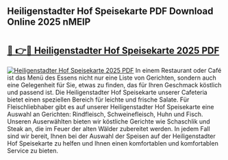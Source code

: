 ## Heiligenstadter Hof Speisekarte PDF Download Online 2025 nMElP

# <h2><a href="http://gcdusfx.nevu.top/?p=Heiligenstadter+Hof+Speisekarte">🔗 👉🔴 Heiligenstadter Hof Speisekarte 2025 PDF</a></h2>

[![Heiligenstadter Hof Speisekarte 2025 PDF](https://i.imgur.com/dBaPXMq.png)](http://gcdusfx.nevu.top/?p=Heiligenstadter+Hof+Speisekarte)
In einem Restaurant oder Café ist das Menü des Essens nicht nur eine Liste von Gerichten, sondern auch eine Gelegenheit für Sie, etwas zu finden, das für Ihren Geschmack köstlich und passend ist. Die Heiligenstadter Hof Speisekarte unserer Cafeteria bietet einen speziellen Bereich für leichte und frische Salate. Für Fleischliebhaber gibt es auf unserer Heiligenstadter Hof Speisekarte eine Auswahl an Gerichten: Rindfleisch, Schweinefleisch, Huhn und Fisch. Unseren Auserwählten bieten wir köstliche Gerichte wie Schaschlik und Steak an, die im Feuer der alten Wälder zubereitet werden. In jedem Fall sind wir bereit, Ihnen bei der Auswahl der Speisen auf der Heiligenstadter Hof Speisekarte zu helfen und Ihnen einen komfortablen und komfortablen Service zu bieten.
